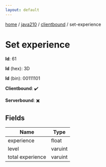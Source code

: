 ```yaml
---
layout: default
---
```


[home](/)  /  [java210](/protocol/java210)  /  [clientbound](/protocol/java210/clientbound)  /  set-experience

# Set experience

**Id**: 61

**Id** (hex): 3D

**Id** (bin): 00111101

**Clientbound**: ✔️

**Serverbound**: ✖️

## Fields

Name | Type
---|---
experience | float
level | varuint
total experience | varuint

